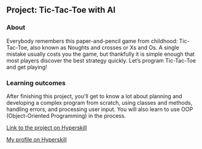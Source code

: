 ## Project: Tic-Tac-Toe with AI

### About
Everybody remembers this paper-and-pencil game from childhood: Tic-Tac-Toe, also known as Noughts and crosses or Xs and Os. A single mistake usually costs you the game, but thankfully it is simple enough that most players discover the best strategy quickly. Let’s program Tic-Tac-Toe and get playing!
### Learning outcomes
After finishing this project, you'll get to know a lot about planning and developing a complex program from scratch, using classes and methods, handling errors, and processing user input. You will also learn to use OOP (Object-Oriented Programming) in the process.

[Link to the project on Hyperskill](https://hyperskill.org/projects/81)

[My profile on Hyperskill](https://hyperskill.org/profile/43632084)